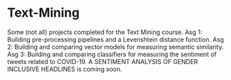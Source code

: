 # Text-Mining
Some (not all) projects completed for the Text Mining course.
Asg 1: Building pre-processing pipelines and a Levenshtein distance function.
Asg 2: Building and comparing vector models for measuring semantic similarity.
Asg 3: Building and comparing classifiers for measuring the sentiment of tweets related to COVID-19.
A SENTIMENT ANALYSIS OF GENDER INCLUSIVE HEADLINES is coming soon.
